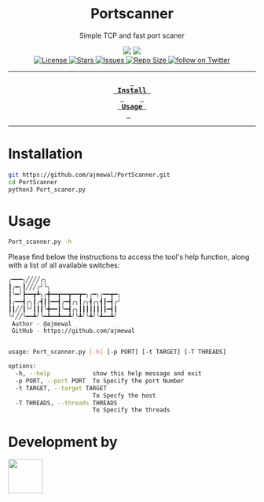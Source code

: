 
<div align="center"><p>
  <h1>Portscanner</h1>
  <p align="center">Simple TCP and fast port scaner</p>
    <img src="https://forthebadge.com/images/badges/made-with-python.svg">
    <img src="https://forthebadge.com/images/badges/built-with-love.svg">
    <br>
    <a href="https://github.com/ajmewal/PortScanner/blob/master/LICENSE">
      <img alt="License" src="https://img.shields.io/github/license/TeamMetaxone/Cyberonix?style=for-the-badge&logo=starship&color=ee999f&logoColor=D9E0EE&labelColor=302D41" />
    </a>
    <a href="https://github.com/ajmewal/PortScanner/stargazers">
      <img alt="Stars" src="https://img.shields.io/github/stars/ajmewal/PortScanner?style=for-the-badge&logo=starship&color=c69ff5&logoColor=D9E0EE&labelColor=302D41" />
    </a>
    <a href="https://github.com/ajmewal/PortScanner/issues">
      <img alt="Issues" src="https://img.shields.io/github/issues/ajmewal/PortScanner?style=for-the-badge&logo=bilibili&color=F5E0DC&logoColor=D9E0EE&labelColor=302D41" />
    </a>
    <a href="https://github.com/ajmewal/PortScanner">
        <img alt="Repo Size" src="https://img.shields.io/github/repo-size/ajmewal/PortScanner?color=%23DDB6F2&label=SIZE&logo=codesandbox&style=for-the-badge&logoColor=D9E0EE&labelColor=302D41" />
    </a>
    <a href="https://twitter.com/intent/follow?screen_name=ajmewal">
      <img alt="follow on Twitter" src="https://img.shields.io/twitter/follow/ajmewal?style=for-the-badge&logo=twitter&color=8aadf3&logoColor=D9E0EE&labelColor=302D41" />
    </a>
  </p>



    
---

**[<kbd> <br> Install <br> </kbd>][Install]**  
**[<kbd> <br> Usage <br> </kbd>][Usage]** 


---

[Install]: #Installation
[Usage]: #Usage

</div>


# Installation

```bash
git https://github.com/ajmewal/PortScanner.git
cd PortScanner
python3 Port_scaner.py
```

# Usage

```bash
Port_scanner.py -h
```
Please find below the instructions to access the tool's help function, along with a list of all available switches:
```bash
╭━━━╮╱╱╱╱╭╮
┃╭━╮┃╱╱╱╭╯╰╮
┃╰━╯┣━━┳┻╮╭╋━━┳━━┳━━┳━╮╭━╮╭━━┳━╮    
┃╭━━┫╭╮┃╭┫┃┃━━┫╭━┫╭╮┃╭╮┫╭╮┫┃━┫╭╯    
┃┃╱╱┃╰╯┃┃┃╰╋━━┃╰━┫╭╮┃┃┃┃┃┃┃┃━┫┃     
╰╯╱╱╰━━┻╯╰━┻━━┻━━┻╯╰┻╯╰┻╯╰┻━━┻╯     
 Author - @ajmewal
 GitHub - https://github.com/ajmewal


usage: Port_scanner.py [-h] [-p PORT] [-t TARGET] [-T THREADS]

options:
  -h, --help            show this help message and exit
  -p PORT, --port PORT  To Specify the port Number
  -t TARGET, --target TARGET
                        To Specfy the host
  -T THREADS, --threads THREADS
                        To Specify the threads
``` 
# Development by

<a href="https://github.com/ajmewal"><img src="https://avatars.githubusercontent.com/u/82837448?v=4" width="70px" hight="70px"></a>
